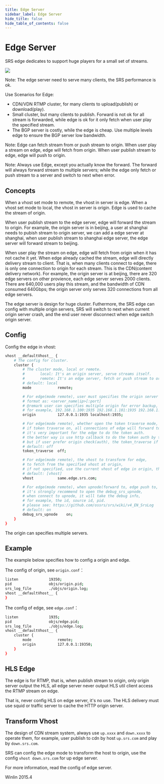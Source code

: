 ```yaml
---
title: Edge Server
sidebar_label: Edge Server
hide_title: false
hide_table_of_contents: false
---
```


# Edge Server

SRS edge dedicates to support huge players for a small set of streams.

![](/img/doc-main-concepts-edge-001.png)

Note: The edge server need to serve many clients, the SRS performance is ok.

Use Scenarios for Edge:
* CDN/VDN RTMP cluster, for many clients to upload(publish) or download(play).
* Small cluster, but many clients to publish. Forward is not ok for all stream is forwarded,
while edge is ok for it only fetch when user play the specified stream.
* The BGP server is costly, while the edge is cheap. Use multiple levels edge
to ensure the BGP server low bandwidth.

Note: Edge can fetch  stream from or push stream to origin. When user play
a stream on edge, edge will fetch from origin. When user publish stream to
edge, edge will push to origin.

Note: Always use Edge, except you actually know the forward. The forward will
always forward stream to multiple servers; while the edge only fetch or push
stream to a server and switch to next when error.

## Concepts

When a vhost set mode to remote, the vhost in server is edge.
When a vhost set mode to local, the vhost in server is origin.
Edge is used to cache the stream of origin.

When user publish stream to the edge server, edge will forward the stream 
to origin. For example, the origin server is in beijing, a user at shanghai needs
to pubish stream to origin server, we can add a edge server at shanghai, when 
user publish stream to shanghai edge server, the edge server will forward stream to 
beijing.

When user play the stream on edge, edge will fetch from origin when it has not 
cache it yet. When edge already cached the stream, edge will directly delivery
stream to client. That is, when many clients connect to edge, there is only one
connection to origin for each stream. This is the CDN(content delivery network).
For example, the origin server is at beijing, there are 320 edge servers on other 
provience, each edge server serves 2000 clients. There are 640,000 users play this 
stream, and the bandwidth of CDN consumed 640Gbps; the origin server only serves 320 
connections from all edge servers.

The edge server is design for huge cluster. Futhermore, the SRS edge can config with
multiple origin servers, SRS will switch to next when current origin server crash, and
the end user never disconnect when edge switch origin server.

## Config

Config the edge in vhost:

```bash
vhost __defaultVhost__ {
    # The config for cluster.
    cluster {
        # The cluster mode, local or remote.
        #       local: It's an origin server, serve streams itself.
        #       remote: It's an edge server, fetch or push stream to origin server.
        # default: local
        mode            remote;

        # For edge(mode remote), user must specifies the origin server
        # format as: <server_name|ip>[:port]
        # @remark user can specifies multiple origin for error backup, by space,
        # for example, 192.168.1.100:1935 192.168.1.101:1935 192.168.1.102:1935
        origin          127.0.0.1:1935 localhost:1935;

        # For edge(mode remote), whether open the token traverse mode,
        # if token traverse on, all connections of edge will forward to origin to check(auth),
        # it's very important for the edge to do the token auth.
        # the better way is use http callback to do the token auth by the edge,
        # but if user prefer origin check(auth), the token_traverse if better solution.
        # default: off
        token_traverse  off;

        # For edge(mode remote), the vhost to transform for edge,
        # to fetch from the specified vhost at origin,
        # if not specified, use the current vhost of edge in origin, the variable [vhost].
        # default: [vhost]
        vhost           same.edge.srs.com;

        # For edge(mode remote), when upnode(forward to, edge push to, edge pull from) is srs,
        # it's strongly recommend to open the debug_srs_upnode,
        # when connect to upnode, it will take the debug info,
        # for example, the id, source id, pid.
        # please see: https://github.com/ossrs/srs/wiki/v4_EN_SrsLog
        # default: on
        debug_srs_upnode    on;
    }
}
```

The origin can specifies multiple servers.

## Example

The example below specifies how to config a origin and edge.

The config of origin, see `origin.conf`：

```bash
listen              19350;
pid                 objs/origin.pid;
srs_log_file        ./objs/origin.log;
vhost __defaultVhost__ {
}
```

The config of edge, see `edge.conf`：

```bash
listen              1935;
pid                 objs/edge.pid;
srs_log_file        ./objs/edge.log;
vhost __defaultVhost__ {
    cluster {
        mode            remote;
        origin          127.0.0.1:19350;
    }
}
```

## HLS Edge

The edge is for RTMP, that is, when publish stream to origin, only origin server output
the HLS, all edge server never output HLS util client access the RTMP stream on edge.

That is, never config HLS on edge server, it's no use. The HLS delivery must use squid or 
traffic server to cache the HTTP origin server.

## Transform Vhost

The design of CDN stream system, always use `up.xxxx` and `down.xxxx` to operate them, for example, user publish to cdn by host `up.srs.com` and play by `down.srs.com`.

SRS can config the edge mode to transform the host to origin, use the config `vhost down.srs.com` for up edge server.

For more information, read the config of edge server.

Winlin 2015.4
